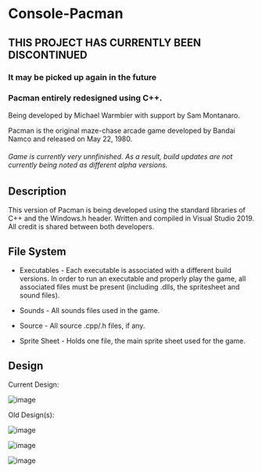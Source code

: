 # Console-Pacman

## THIS PROJECT HAS CURRENTLY BEEN DISCONTINUED
### It may be picked up again in the future

### Pacman entirely redesigned using C++. 

Being developed by Michael Warmbier with support by Sam Montanaro.

Pacman is the original maze-chase arcade game developed by Bandai Namco and released on May 22, 1980.

###### Game is currently very unnfinished. As a result, build updates are _not_ currently being noted as different alpha versions.

## Description

This version of Pacman is being developed using the standard libraries of C++ and the Windows.h header. Written and compiled in Visual Studio 2019. All credit is shared between both developers.

## File System

* Executables - Each executable is associated with a different build versions. In order to run an executable and properly play the game, all associated files must be present (including .dlls, the spritesheet and sound files).

* Sounds - All sounds files used in the game.

* Source - All source .cpp/.h files, if any.

* Sprite Sheet - Holds one file, the main sprite sheet used for the game.


## Design

Current Design:

![image](https://cdn.discordapp.com/attachments/531619328760610826/634410502864240640/unknown.png)

Old Design(s):

![image](https://user-images.githubusercontent.com/44079959/61318267-aa153c80-a7d2-11e9-888c-a5aa10c4a3e1.png)

![image](https://user-images.githubusercontent.com/44079959/59776884-93d29a00-9281-11e9-8e7e-636f6c5d5833.png)

![image](https://user-images.githubusercontent.com/44079959/59776935-aa78f100-9281-11e9-9c64-e8aadf9b4e88.png)
